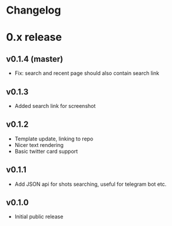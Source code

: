 
Changelog
=========


# 0.x release

## v0.1.4 (master)

- Fix: search and recent page should also contain search link

## v0.1.3

- Added search link for screenshot

## v0.1.2

- Template update, linking to repo
- Nicer text rendering
- Basic twitter card support

## v0.1.1

- Add JSON api for shots searching, useful for telegram bot etc.

## v0.1.0

- Initial public release
